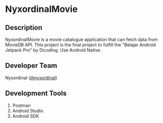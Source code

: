 # NyxordinalMovie

## Description
NyxordinalMovie is a movie catalogue application that can fetch data from MovieDB API. This project is the final project to fulfill the "Belajar Android Jetpack Pro" by Dicoding. Use Android Native.

## Developer Team
Nyxordinal ([@nyxordinal](https://github.com/nyxordinal))

## Development Tools
1. Postman
2. Android Studio
3. Android SDK
